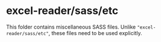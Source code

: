 # excel-reader/sass/etc

This folder contains miscellaneous SASS files. Unlike `"excel-reader/sass/etc"`, these files
need to be used explicitly.
